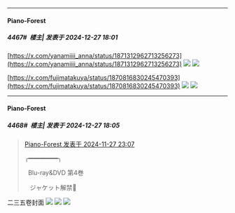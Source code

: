 ﻿
*****

####  Piano-Forest  
##### 4467#         楼主| 发表于 2024-12-27 18:01

[https://x.com/yanamiiii_anna/status/1871312962713256273](https://x.com/yanamiiii_anna/status/1871312962713256273)
<img src="https://p.sda1.dev/21/ba6f5c9372bb9b7d44c10d942721d76e/20241227_175954.jpg" referrerpolicy="no-referrer">
<img src="https://p.sda1.dev/21/b2e005309f9c0eb2824ac37185070e10/20241227_175957.jpg" referrerpolicy="no-referrer">

[https://x.com/fujimatakuya/status/1870816830245470393](https://x.com/fujimatakuya/status/1870816830245470393)
<img src="https://p.sda1.dev/21/9ca6e23372c4b0271b7f74c57a1d9091/20241227_175848.jpg" referrerpolicy="no-referrer">
<img src="https://p.sda1.dev/21/b785cfd6f68e6061a01a1ab8623b985a/20241227_175840.jpg" referrerpolicy="no-referrer">

*****

####  Piano-Forest  
##### 4468#         楼主| 发表于 2024-12-27 18:05

<blockquote><a href="httphttps://bbs.saraba1st.com/2b/forum.php?mod=redirect&amp;goto=findpost&amp;pid=66789321&amp;ptid=2159922" target="_blank">Piano-Forest 发表于 2024-11-27 23:07</a>

╭━━━━━━━━╮

  Blu-ray&amp;DVD 第4巻

   ジャケット解禁🎉</blockquote>
二三五卷封面
<img src="https://p.sda1.dev/21/70a3d25920a1437ee59e6205a1b3bbd0/20241227_180418.jpg" referrerpolicy="no-referrer">
<img src="https://p.sda1.dev/21/0bf3b96f50c134c7548cf4d4ff8f825d/20241227_180440.jpg" referrerpolicy="no-referrer">
<img src="https://p.sda1.dev/21/50a6c02793d05eec1a3ff9690455237e/20241227_180459.jpg" referrerpolicy="no-referrer">

